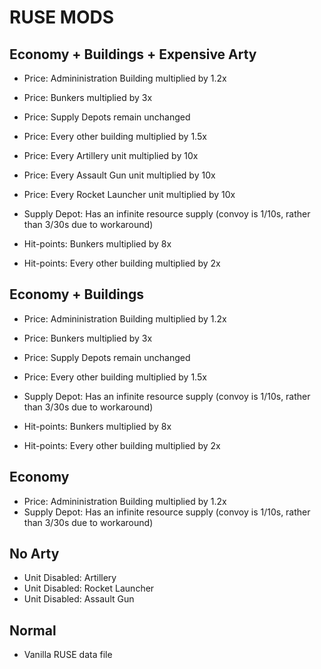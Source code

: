 # RUSE MODS

## Economy + Buildings + Expensive Arty

- Price: Admininistration Building multiplied by 1.2x
- Price: Bunkers multiplied by 3x
- Price: Supply Depots remain unchanged
- Price: Every other building multiplied by 1.5x
- Price: Every Artillery unit multiplied by 10x
- Price: Every Assault Gun unit multiplied by 10x
- Price: Every Rocket Launcher unit multiplied by 10x

- Supply Depot: Has an infinite resource supply (convoy is 1/10s, rather than 3/30s due to workaround)

- Hit-points: Bunkers multiplied by 8x
- Hit-points: Every other building multiplied by 2x

## Economy + Buildings

- Price: Admininistration Building multiplied by 1.2x
- Price: Bunkers multiplied by 3x
- Price: Supply Depots remain unchanged
- Price: Every other building multiplied by 1.5x

- Supply Depot: Has an infinite resource supply (convoy is 1/10s, rather than 3/30s due to workaround)

- Hit-points: Bunkers multiplied by 8x
- Hit-points: Every other building multiplied by 2x

## Economy

- Price: Admininistration Building multiplied by 1.2x
- Supply Depot: Has an infinite resource supply (convoy is 1/10s, rather than 3/30s due to workaround)

## No Arty

- Unit Disabled: Artillery
- Unit Disabled: Rocket Launcher
- Unit Disabled: Assault Gun

## Normal

- Vanilla RUSE data file
